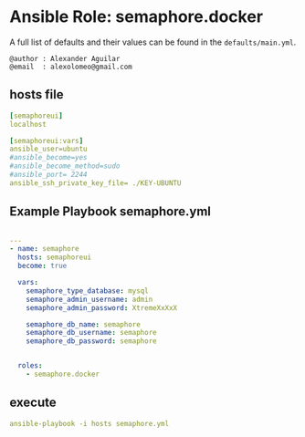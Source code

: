 # Ansible Role: semaphore.docker

A full list of defaults and their values can be found in the `defaults/main.yml`.
```
@author : Alexander Aguilar
@email  : alexolomeo@gmail.com
```
## hosts file
```yml
[semaphoreui]
localhost

[semaphoreui:vars]
ansible_user=ubuntu
#ansible_become=yes
#ansible_become_method=sudo
#ansible_port= 2244
ansible_ssh_private_key_file= ./KEY-UBUNTU
```

## Example Playbook semaphore.yml


```yml

---
- name: semaphore
  hosts: semaphoreui
  become: true

  vars:
    semaphore_type_database: mysql
    semaphore_admin_username: admin
    semaphore_admin_password: XtremeXxXxX

    semaphore_db_name: semaphore
    semaphore_db_username: semaphore
    semaphore_db_password: semaphore


  roles:
    - semaphore.docker

```
## execute 
```yml
ansible-playbook -i hosts semaphore.yml
```
